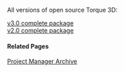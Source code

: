 All versions of open source Torque 3D:

[v3.0 complete package](http://mit.garagegames.com/Torque3D-3-0.zip)  
[v2.0 complete package](http://mit.garagegames.com/Torque3D-2.0.zip)  

#### Related Pages
[Project Manager Archive](Project-Manager-Archive)